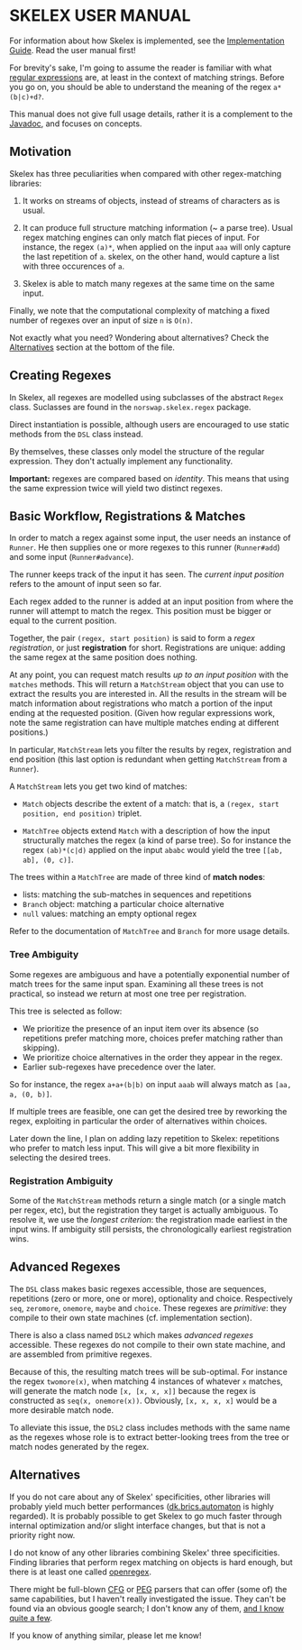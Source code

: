 # SKELEX USER MANUAL

For information about how Skelex is implemented, see the [Implementation
Guide](/doc/implementation.md). Read the user manual first!

For brevity's sake, I'm going to assume the reader is familiar with what [regular expressions]
are, at least in the context of matching strings. Before you go on, you should be able to understand
the meaning of the regex `a*(b|c)+d?`.

[regular expressions]: https://en.wikipedia.org/wiki/Regular_expression

This manual does not give full usage details, rather it is a complement to the [Javadoc], and
focuses on concepts.

[Javadoc]: https://jitpack.io/com/github/norswap/skelex/-SNAPSHOT/javadoc/

## Motivation

Skelex has three peculiarities when compared with other regex-matching libraries:

1. It works on streams of objects, instead of streams of characters as is usual.

2. It can produce full structure matching information (~ a parse tree). Usual regex matching
   engines can only match flat pieces of input. For instance, the regex `(a)*`, when applied
   on the input `aaa` will only capture the last repetition of `a`. skelex, on the other hand,
   would capture a list with three occurences of `a`.
   
3. Skelex is able to match many regexes at the same time on the same input.

Finally, we note that the computational complexity of matching a fixed number of regexes over
an input of size `n` is `O(n)`.

Not exactly what you need? Wondering about alternatives? Check the [Alternatives](#alternatives)
section at the bottom of the file.

## Creating Regexes

In Skelex, all regexes are modelled using subclasses of the abstract `Regex` class.
Suclasses are found in the `norswap.skelex.regex` package.

Direct instantiation is possible, although users are encouraged to use static methods
from the `DSL` class instead.

By themselves, these classes only model the structure of the regular expression.
They don't actually implement any functionality.

**Important:** regexes are compared based on *identity*. This means that using the same expression
twice will yield two distinct regexes.

## Basic Workflow, Registrations & Matches

In order to match a regex against some input, the user needs an instance of `Runner`. He then
supplies one or more regexes to this runner (`Runner#add`) and some input (`Runner#advance`).

The runner keeps track of the input it has seen. The *current input position* refers to the amount
of input seen so far.

Each regex added to the runner is added at an input position from where the runner will attempt to
match the regex. This position must be bigger or equal to the current position.

Together, the pair `(regex, start position)` is said to form a *regex registration*, or just
**registration** for short. Registrations are unique: adding the same regex at the same position
does nothing.

At any point, you can request match results *up to an input position* with the `matches` methods.
This will return a `MatchStream` object that you can use to extract the results you are interested
in. All the results in the stream will be match information about registrations who match a portion
of the input ending at the requested position. (Given how regular expressions work, note the same
registration can have multiple matches ending at different positions.)

In particular, `MatchStream` lets you filter the results by regex, registration and end position
(this last option is redundant when getting `MatchStream` from a `Runner`).

A `MatchStream` lets you get two kind of matches:

- `Match` objects describe the extent of a match: that is, a
  `(regex, start position, end position)` triplet.
  
- `MatchTree` objects extend `Match` with a description of how the input structurally matches the
   regex (a kind of parse tree). So for instance the regex `(ab)*(c|d)` applied on the input `ababc`
   would yield the tree `[[ab, ab], (0, c)]`.

The trees within a `MatchTree` are made of three kind of **match nodes**:
 
- lists: matching the sub-matches in sequences and repetitions
- `Branch` object: matching a particular choice alternative
- `null` values: matching an empty optional regex

Refer to the documentation of `MatchTree` and `Branch` for more usage details.

### Tree Ambiguity

Some regexes are ambiguous and have a potentially exponential number of match trees for the same
input span. Examining all these trees is not practical, so instead we return at most one tree per
registration.

This tree is selected as follow:

- We prioritize the presence of an input item over its absence (so repetitions prefer matching more,
  choices prefer matching rather than skipping).
- We prioritize choice alternatives in the order they appear in the regex.
- Earlier sub-regexes have precedence over the later.

So for instance, the regex `a+a+(b|b)` on input `aaab` will always match as `[aa, a, (0, b)]`.

If multiple trees are feasible, one can get the desired tree by reworking the regex, exploiting
in particular the order of alternatives within choices.

Later down the line, I plan on adding lazy repetition to Skelex: repetitions who prefer to match
less input. This will give a bit more flexibility in selecting the desired trees.

### Registration Ambiguity

Some of the `MatchStream` methods return a single match (or a single match per regex, etc), but the
registration they target is actually ambiguous. To resolve it, we use the *longest criterion*: the
registration made earliest in the input wins. If ambiguity still persists, the chronologically
earliest registration wins.

## Advanced Regexes

The `DSL` class makes basic regexes accessible, those are sequences, repetitions (zero or more, one
or more), optionality and choice. Respectively `seq`, `zeromore`, `onemore`, `maybe` and `choice`.
These regexes are *primitive*: they compile to their own state machines (cf. implementation
section).

There is also a class named `DSL2` which makes *advanced regexes* accessible. These regexes do not
compile to their own state machine, and are assembled from primitive regexes.

Because of this, the resulting match trees will be sub-optimal. For instance the regex `twomore(x)`,
when matching 4 instances of whatever `x` matches, will generate the match node `[x, [x, x, x]]`
because the regex is constructed as `seq(x, onemore(x))`. Obviously, `[x, x, x, x]` would be a more
desirable match node.

To alleviate this issue, the `DSL2` class includes methods with the same name as the regexes whose
role is to extract better-looking trees from the tree or match nodes generated by the regex.

## Alternatives

If you do not care about any of Skelex' specificities, other libraries will probably yield much
better performances ([dk.brics.automaton] is  highly regarded). It is probably possible to get
Skelex to go much faster through internal optimization and/or slight interface changes, but that is
not a priority right now.

I do not know of any other libraries combining Skelex' three specificities. Finding libraries that
perform regex matching on objects is hard enough, but there is at least one called [openregex].

There might be full-blown [CFG] or [PEG] parsers that can offer (some of) the same capabilities, but
I haven't really investigated the issue. They can't be found via an obvious google search; I don't
know any of them, [and I know quite a few][parsers].

If you know of anything similar, please let me know!

[dk.brics.automaton]: http://www.brics.dk/automaton/
[openregex]: https://github.com/knowitall/openregex
[CFG]: https://en.wikipedia.org/wiki/Context-free_grammar
[PEG]: https://en.wikipedia.org/wiki/Parsing_expression_grammar
[parsers]: https://github.com/norswap/whimsy/blob/master/doc/autumn/notes/parsing-tools.md
